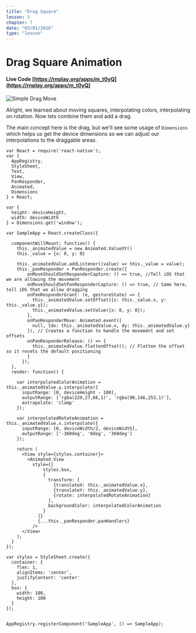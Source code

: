 ```yaml
---
title: "Drag Square"
lesson: 5
chapter: 7
date: "03/01/2018"
type: "lesson"
---
```


# Drag Square Animation

#### Live Code [https://rnplay.org/apps/m_t0yQ](https://rnplay.org/apps/m_t0yQ)

![Simple Drag Move](../images/SimpleDragAnimation.gif)

Alright, we learned about moving squares, interpolating colors, interpolating on rotation. Now lets combine them and add a drag.

The main concept here is the drag, but we'll see some usage of `Dimensions` which helps us get the device dimensions so we can adjust our interpolations to the draggable areas.


```
var React = require('react-native');
var {
  AppRegistry,
  StyleSheet,
  Text,
  View,
  PanResponder,
  Animated,
  Dimensions
} = React;

var {
  height: deviceHeight,
  width: deviceWidth
} = Dimensions.get('window');

var SampleApp = React.createClass({
  
  componentWillMount: function() {
    this._animatedValue = new Animated.ValueXY()
    this._value = {x: 0, y: 0}
    
    this._animatedValue.addListener((value) => this._value = value);
    this._panResponder = PanResponder.create({
        onMoveShouldSetResponderCapture: () => true, //Tell iOS that we are allowing the movement
        onMoveShouldSetPanResponderCapture: () => true, // Same here, tell iOS that we allow dragging
        onPanResponderGrant: (e, gestureState) => {
          this._animatedValue.setOffset({x: this._value.x, y: this._value.y});
          this._animatedValue.setValue({x: 0, y: 0});
        },
        onPanResponderMove: Animated.event([
          null, {dx: this._animatedValue.x, dy: this._animatedValue.y}
        ]), // Creates a function to handle the movement and set offsets
        onPanResponderRelease: () => {
          this._animatedValue.flattenOffset(); // Flatten the offset so it resets the default positioning
        }
      });
  },
  render: function() {

    var interpolatedColorAnimation = this._animatedValue.y.interpolate({
      inputRange: [0, deviceHeight - 100],
      outputRange: ['rgba(229,27,66,1)', 'rgba(90,146,253,1)'],
      extrapolate: 'clamp'
    });

    var interpolatedRotateAnimation = this._animatedValue.x.interpolate({
      inputRange: [0, deviceWidth/2, deviceWidth],
      outputRange: ['-360deg', '0deg', '360deg']
    });

    return (
      <View style={styles.container}>
        <Animated.View 
          style={[
              styles.box, 
              {
                transform: [
                  {translateX: this._animatedValue.x},
                  {translateY: this._animatedValue.y},
                  {rotate: interpolatedRotateAnimation}
                ],
                backgroundColor: interpolatedColorAnimation
              }
            ]} 
            {...this._panResponder.panHandlers} 
          />
      </View>
    );
  }
});

var styles = StyleSheet.create({
  container: {
    flex: 1,
    alignItems: 'center',
    justifyContent: 'center'
  },
  box: {
    width: 100,
    height: 100
  }
});


AppRegistry.registerComponent('SampleApp', () => SampleApp);

```